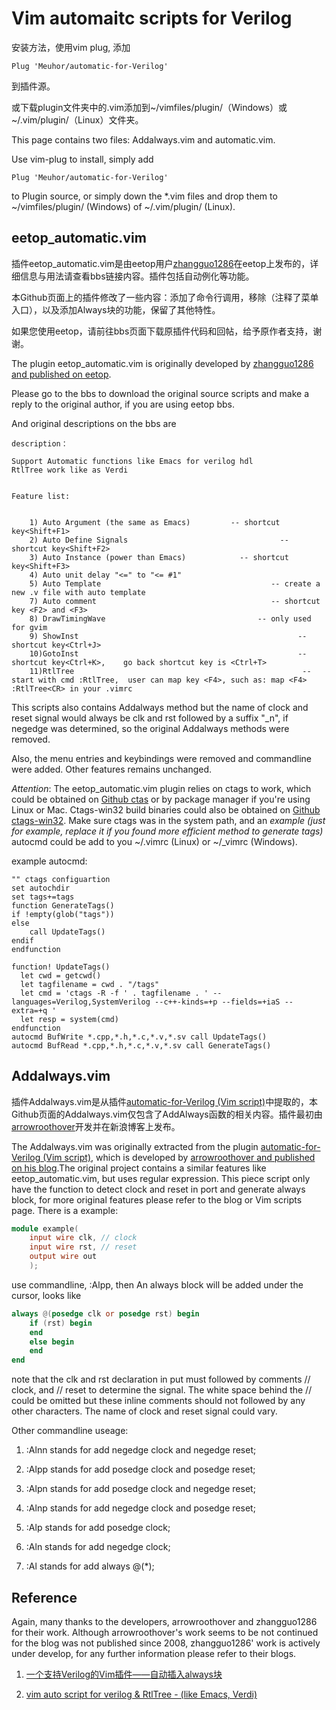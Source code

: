 # Vim automaitc scripts for Verilog

安装方法，使用vim plug, 添加

```
Plug 'Meuhor/automatic-for-Verilog'
```
到插件源。

或下载plugin文件夹中的.vim添加到~/vimfiles/plugin/（Windows）或~/.vim/plugin/（Linux）文件夹。

This page contains two files: Addalways.vim and automatic.vim.

Use vim-plug to install, simply add 

```
Plug 'Meuhor/automatic-for-Verilog'
```

to Plugin source, or simply down the \*.vim files and drop them to ~/vimfiles/plugin/ (Windows) of ~/.vim/plugin/ (Linux).

## eetop_automatic.vim

插件eetop_automatic.vim是由eetop用户[zhangguo1286](http://bbs.eetop.cn/thread-335755-1-1.html)在eetop上发布的，详细信息与用法请查看bbs链接内容。插件包括自动例化等功能。

本Github页面上的插件修改了一些内容：添加了命令行调用，移除（注释了菜单入口），以及添加Always块的功能，保留了其他特性。

如果您使用eetop，请前往bbs页面下载原插件代码和回帖，给予原作者支持，谢谢。

The plugin eetop_automatic.vim is originally developed by [zhangguo1286 and published on eetop](http://bbs.eetop.cn/thread-335755-1-1.html). 

Please go to the bbs to download the original source scripts and make a reply to the original author, if you are using eetop bbs.

And original descriptions on the bbs are

```text
description：

Support Automatic functions like Emacs for verilog hdl
RtlTree work like as Verdi


Feature list:


    1) Auto Argument (the same as Emacs)         -- shortcut key<Shift+F1>
    2) Auto Define Signals                                  -- shortcut key<Shift+F2>
    3) Auto Instance (power than Emacs)            -- shortcut key<Shift+F3>
    4) Auto unit delay "<=" to "<= #1"
    5) Auto Template                                      -- create a new .v file with auto template
    7) Auto comment                                       -- shortcut key <F2> and <F3>
    8) DrawTimingWave                                  -- only used for gvim
    9) ShowInst                                                 -- shortcut key<Ctrl+J>
	10)GotoInst                                                 -- shortcut key<Ctrl+K>,    go back shortcut key is <Ctrl+T>
	11)RtlTree                                                   -- start with cmd :RtlTree,  user can map key <F4>, such as: map <F4> :RtlTree<CR> in your .vimrc
```

This scripts also contains Addalways method but the name of clock and reset signal would always be clk and rst followed by a suffix "\_n", if negedge was determined, so the original Addalways methods were removed.

Also, the menu entries and keybindings were removed and commandline were added. Other features remains unchanged.

*Attention*: The eetop_automatic.vim plugin relies on ctags to work, which could be obtained on [Github ctas](https://github.com/universal-ctags/ctags) or by package manager if you're using Linux or Mac. Ctags-win32 build binaries could also be obtained on [Github ctags-win32](https://github.com/universal-ctags/ctags-win32). Make sure ctags was in the system path, and an *example (just for example, replace it if you found more efficient method to generate tags)* autocmd could be add to you ~/.vimrc (Linux) or ~/\_vimrc (Windows).

example autocmd:

```vimscripts
"" ctags configuartion
set autochdir
set tags+=tags
function GenerateTags()
if !empty(glob("tags"))
else
	call UpdateTags()
endif
endfunction

function! UpdateTags()
  let cwd = getcwd()
  let tagfilename = cwd . "/tags"
  let cmd = 'ctags -R -f ' . tagfilename . ' --languages=Verilog,SystemVerilog --c++-kinds=+p --fields=+iaS --extra=+q '
  let resp = system(cmd)
endfunction
autocmd BufWrite *.cpp,*.h,*.c,*.v,*.sv call UpdateTags()
autocmd BufRead *.cpp,*.h,*.c,*.v,*.sv call GenerateTags()
```

## Addalways.vim

插件Addalways.vim是从插件[automatic-for-Verilog (Vim script)](https://github.com/vim-scripts/automatic-for-Verilog)中提取的，本Github页面的Addalways.vim仅包含了AddAlways函数的相关内容。插件最初由[arrowroothover](http://blog.sina.com.cn/arrowroothover)开发并在新浪博客上发布。

The Addalways.vim was originally extracted from the plugin [automatic-for-Verilog (Vim script)](https://github.com/vim-scripts/automatic-for-Verilog), which is developed by [arrowroothover and published on his blog](http://blog.sina.com.cn/arrowroothover).The original project contains a similar features like eetop_automatic.vim, but uses regular expression. This piece script only have the function to detect clock and reset in port and generate always block, for more original features please refer to the blog or Vim scripts page. There is a example:

```verilog
module example(
	input wire clk, // clock
	input wire rst, // reset
	output wire out
	);
```

use commandline, :Alpp, then An always block will be added under the cursor, looks like

```verilog
always @(posedge clk or posedge rst) begin
    if (rst) begin
    end
    else begin
    end
end
```
note that the clk and rst declaration in put must followed by comments // clock, and // reset to determine the signal. The white space behind the // could be omitted but these inline comments should not followed by any other characters. The name of clock and reset signal could vary.

Other commandline useage:

1. :Alnn stands for add negedge clock and negedge reset;

1. :Alpp stands for add posedge clock and posedge reset;

1. :Alpn stands for add posedge clock and negedge reset;

1. :Alnp stands for add negedge clock and posedge reset;

1. :Alp stands for add posedge clock;

1. :Aln stands for add negedge clock;

1. :Al stands for add always @(\*);

## Reference

Again, many thanks to the developers, arrowroothover and zhangguo1286 for their work. Although arrowroothover's work seems to be not continued for the blog was not published since 2008, zhangguo1286' work is actively under develop, for any further information please refer to their blogs.

1. [一个支持Verilog的Vim插件——自动插入always块 ](http://blog.sina.com.cn/s/blog_5acdd0c30100aozv.html)

1. [vim auto script for verilog & RtlTree - (like Emacs, Verdi)](http://bbs.eetop.cn/thread-335755-1-1.html)

